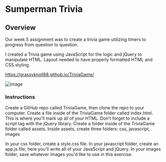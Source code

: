 # Sumperman Trivia 

## Overview

Our week 5 assignment was to create a trivia game utilizing timers to progress from question to question.

I created a Trivia game using JavaScript for the logic and jQuery to manipulate HTML. Layout needed to have properly formatted HTML and  CSS styling.

https://grassyknoll88.github.io/TriviaGame/

![image](https://user-images.githubusercontent.com/32990938/40372952-6b45e29c-5dab-11e8-9e80-7c13a626026e.png)


### Instructions

Create a GitHub repo called TriviaGame, then clone the repo to your computer.
Create a file inside of the TriviaGame folder called index.html. This is where you'll mark up all of your HTML.
Don't forget to include a script tag with the jQuery library.
Create a folder inside of the TriviaGame folder called assets.
Inside assets, create three folders: css, javascript, images



In your css folder, create a style.css file.
In your javascript folder, create an app.js file; here you'll write all of your JavaScript and jQuery.
In your images folder, save whatever images you'd like to use in this exercise.



